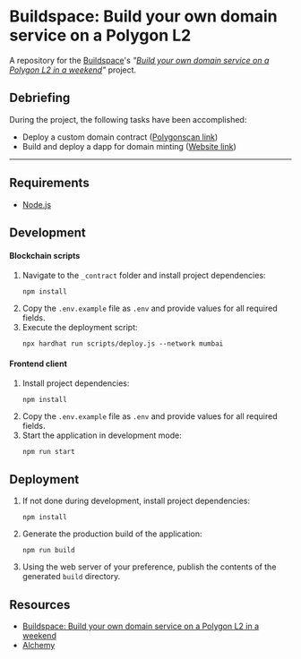 # Buildspace: Build your own domain service on a Polygon L2

A repository for the [Buildspace](https://buildspace.so)'s *"[Build your own domain service on a Polygon L2 in a weekend](https://app.buildspace.so/projects/CO1f8c72fd-67a3-4f99-90b8-79879c5da1eb)"* project.

## Debriefing

During the project, the following tasks have been accomplished:
- Deploy a custom domain contract ([Polygonscan link](https://mumbai.polygonscan.com/address/0xe29C1D263e8A14060C1A1d760F224504Bb4eE9d4))
- Build and deploy a dapp for domain minting ([Website link](https://buildspace-dns-rich.netlify.app/))

<hr />

## Requirements

- [Node.js](https://nodejs.org/en/)

## Development

#### Blockchain scripts

1. Navigate to the `_contract` folder and install project dependencies:
	```
    npm install
    ```
2. Copy the `.env.example` file as `.env` and provide values for all required fields.
3. Execute the deployment script:
	```
    npx hardhat run scripts/deploy.js --network mumbai
    ```

#### Frontend client


1. Install project dependencies:
	```
    npm install
    ```
2. Copy the `.env.example` file as `.env` and provide values for all required fields.
3. Start the application in development mode:
	```
    npm run start
    ```

## Deployment

1. If not done during development, install project dependencies:
	```
    npm install
    ```
2. Generate the production build of the application:
	```
    npm run build
    ```
3. Using the web server of your preference, publish the contents of the generated `build` directory.

## Resources
- [Buildspace: Build your own domain service on a Polygon L2 in a weekend](https://app.buildspace.so/projects/CO1f8c72fd-67a3-4f99-90b8-79879c5da1eb)
- [Alchemy](https://www.alchemy.com/)